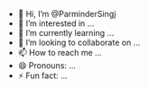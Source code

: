 - 👋 Hi, I’m @ParminderSingj
- 👀 I’m interested in ...
- 🌱 I’m currently learning ...
- 💞️ I’m looking to collaborate on ...
- 📫 How to reach me ...
- 😄 Pronouns: ...
- ⚡ Fun fact: ...

<!---
ParminderSingj/ParminderSingj is a ✨ special ✨ repository because its `README.md` (this file) appears on your GitHub profile.
You can click the Preview link to take a look at your changes.
--->
